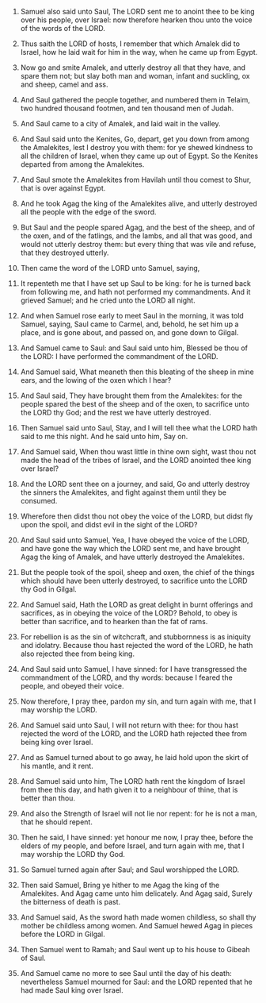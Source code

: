 1. Samuel also said unto Saul, The LORD sent me to anoint thee to be
king over his people, over Israel: now therefore hearken thou unto the
voice of the words of the LORD.

2. Thus saith the LORD of hosts, I remember that which Amalek did to
Israel, how he laid wait for him in the way, when he came up from
Egypt.

3. Now go and smite Amalek, and utterly destroy all that they have,
and spare them not; but slay both man and woman, infant and suckling,
ox and sheep, camel and ass.

4. And Saul gathered the people together, and numbered them in
Telaim, two hundred thousand footmen, and ten thousand men of Judah.

5. And Saul came to a city of Amalek, and laid wait in the valley.

6. And Saul said unto the Kenites, Go, depart, get you down from
among the Amalekites, lest I destroy you with them: for ye shewed
kindness to all the children of Israel, when they came up out of
Egypt. So the Kenites departed from among the Amalekites.

7. And Saul smote the Amalekites from Havilah until thou comest to
Shur, that is over against Egypt.

8. And he took Agag the king of the Amalekites alive, and utterly
destroyed all the people with the edge of the sword.

9. But Saul and the people spared Agag, and the best of the sheep,
and of the oxen, and of the fatlings, and the lambs, and all that was
good, and would not utterly destroy them: but every thing that was
vile and refuse, that they destroyed utterly.

10. Then came the word of the LORD unto Samuel, saying,

11. It
repenteth me that I have set up Saul to be king: for he is turned back
from following me, and hath not performed my commandments. And it
grieved Samuel; and he cried unto the LORD all night.

12. And when Samuel rose early to meet Saul in the morning, it was
told Samuel, saying, Saul came to Carmel, and, behold, he set him up a
place, and is gone about, and passed on, and gone down to Gilgal.

13. And Samuel came to Saul: and Saul said unto him, Blessed be thou
of the LORD: I have performed the commandment of the LORD.

14. And Samuel said, What meaneth then this bleating of the sheep in
mine ears, and the lowing of the oxen which I hear?

15. And Saul
said, They have brought them from the Amalekites: for the people
spared the best of the sheep and of the oxen, to sacrifice unto the
LORD thy God; and the rest we have utterly destroyed.

16. Then Samuel said unto Saul, Stay, and I will tell thee what the
LORD hath said to me this night. And he said unto him, Say on.

17. And Samuel said, When thou wast little in thine own sight, wast
thou not made the head of the tribes of Israel, and the LORD anointed
thee king over Israel?

18. And the LORD sent thee on a journey, and
said, Go and utterly destroy the sinners the Amalekites, and fight
against them until they be consumed.

19. Wherefore then didst thou not obey the voice of the LORD, but
didst fly upon the spoil, and didst evil in the sight of the LORD?

20. And Saul said unto Samuel, Yea, I have obeyed the voice of the
LORD, and have gone the way which the LORD sent me, and have brought
Agag the king of Amalek, and have utterly destroyed the Amalekites.

21. But the people took of the spoil, sheep and oxen, the chief of
the things which should have been utterly destroyed, to sacrifice unto
the LORD thy God in Gilgal.

22. And Samuel said, Hath the LORD as great delight in burnt
offerings and sacrifices, as in obeying the voice of the LORD? Behold,
to obey is better than sacrifice, and to hearken than the fat of rams.

23. For rebellion is as the sin of witchcraft, and stubbornness is
as iniquity and idolatry. Because thou hast rejected the word of the
LORD, he hath also rejected thee from being king.

24. And Saul said unto Samuel, I have sinned: for I have
transgressed the commandment of the LORD, and thy words: because I
feared the people, and obeyed their voice.

25. Now therefore, I pray thee, pardon my sin, and turn again with
me, that I may worship the LORD.

26. And Samuel said unto Saul, I will not return with thee: for thou
hast rejected the word of the LORD, and the LORD hath rejected thee
from being king over Israel.

27. And as Samuel turned about to go away, he laid hold upon the
skirt of his mantle, and it rent.

28. And Samuel said unto him, The LORD hath rent the kingdom of
Israel from thee this day, and hath given it to a neighbour of thine,
that is better than thou.

29. And also the Strength of Israel will not lie nor repent: for he
is not a man, that he should repent.

30. Then he said, I have sinned: yet honour me now, I pray thee,
before the elders of my people, and before Israel, and turn again with
me, that I may worship the LORD thy God.

31. So Samuel turned again after Saul; and Saul worshipped the LORD.

32. Then said Samuel, Bring ye hither to me Agag the king of the
Amalekites. And Agag came unto him delicately. And Agag said, Surely
the bitterness of death is past.

33. And Samuel said, As the sword hath made women childless, so
shall thy mother be childless among women. And Samuel hewed Agag in
pieces before the LORD in Gilgal.

34. Then Samuel went to Ramah; and Saul went up to his house to
Gibeah of Saul.

35. And Samuel came no more to see Saul until the day of his death:
nevertheless Samuel mourned for Saul: and the LORD repented that he
had made Saul king over Israel.